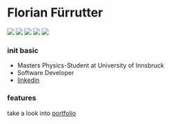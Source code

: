 Florian Fürrutter
================

![](https://badgen.net/badge/icon/awesome?icon=awesome&label) ![](https://badgen.net/badge/generative/models/orange) ![](https://badgen.net/badge/deep/learning/gray) ![](https://badgen.net/badge/diffusion/models/pink) ![](https://badgen.net/badge/physics/XAI/green) 


### init basic

- Masters Physics-Student at University of Innsbruck
- Software Developer
- [linkedin](https://www.linkedin.com/in/florian-f%C3%BCrrutter-a4b7b2142/)

### features
take a look into [portfolio](https://github.com/FlorianFuerrutter/portfolio)

